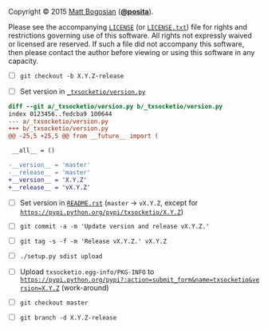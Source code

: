 <!--- -*- encoding: utf-8; grammar-ext: md; mode: markdown -*-
  >>>>>>>>>>>>>>>>>>>>>>>>>>>>>>>>>>><<<<<<<<<<<<<<<<<<<<<<<<<<<<<<<<<<<
  >>>>>>>>>>>>>>>> IMPORTANT: READ THIS BEFORE EDITING! <<<<<<<<<<<<<<<<
  >>>>>>>>>>>>>>>>>>>>>>>>>>>>>>>>>>><<<<<<<<<<<<<<<<<<<<<<<<<<<<<<<<<<<
  Please keep each sentence on its own unwrapped line.
  It looks like crap in a text editor, but it has no effect on rendering, and it allows much more useful diffs.
  Thank you! -->

Copyright © 2015 [Matt Bogosian](mailto:mtb19@columbia.edu?Subject=txsocketio) ([**@posita**](https://github.com/posita)).

Please see the accompanying [`LICENSE`](LICENSE) (or [`LICENSE.txt`](LICENSE)) file for rights and restrictions governing use of this software.
All rights not expressly waived or licensed are reserved.
If such a file did not accompany this software, then please contact the author before viewing or using this software in any capacity.

- [ ] `git checkout -b X.Y.Z-release`

- [ ] Set version in [`_txsocketio/version.py`](_txsocketio/version.py)

```diff
diff --git a/_txsocketio/version.py b/_txsocketio/version.py
index 0123456..fedcba9 100644
--- a/_txsocketio/version.py
+++ b/_txsocketio/version.py
@@ -25,5 +25,5 @@ from __future__ import (

 __all__ = ()

-__version__ = 'master'
-__release__ = 'master'
+__version__ = 'X.Y.Z'
+__release__ = 'vX.Y.Z'
```

- [ ] Set version in [`README.rst`](README.rst) (`master` → `vX.Y.Z`, except for [`https://pypi.python.org/pypi/txsocketio/X.Y.Z`](https://pypi.python.org/pypi/txsocketio/X.Y.Z))

- [ ] `git commit -a -m 'Update version and release vX.Y.Z.'`

- [ ] `git tag -s -f -m 'Release vX.Y.Z.' vX.Y.Z`

- [ ] `./setup.py sdist upload`

- [ ] Upload `txsocketio.egg-info/PKG-INFO` to [`https://pypi.python.org/pypi?:action=submit_form&name=txsocketio&version=X.Y.Z`](https://pypi.python.org/pypi?:action=submit_form&name=txsocketio&version=X.Y.Z) (work-around)

- [ ] `git checkout master`

- [ ] `git branch -d X.Y.Z-release`
